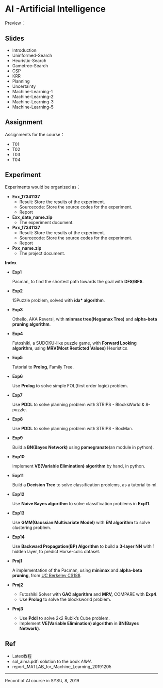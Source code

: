# AI -Artificial Intelligence

Preview：

## Slides

* Introduction
* Uninformed-Search
* Heuristic-Search
* Gametree-Search
* CSP
* KRR
* Planning
* Uncertainty
* Machine-Learning-1
* Machine-Learning-2
* Machine-Learning-3
* Machine-Learning-5

## Assignment

Assignments for the course：

* T01
* T02
* T03
* T04

## Experiment

Experiments would be organized as：

* **Exx_17341137**
  * Result: Store the results of the experiment.
  * Sourcecode: Store the source codes for the experiment.
  * Report
* **Exx_date_name.zip**
  * The experiment document.
* **Pxx_17341137**
  - Result: Store the results of the experiment.
  - Sourcecode: Store the source codes for the experiment.
  - Report
* **Pxx_name.zip**
  - The project document.

**Index**

- **Exp1**

  Pacman, to find the shortest path towards the goal with **DFS/BFS**.

- **Exp2**

  15Puzzle problem, solved with **ida\* algorithm**.
  
- **Exp3**

  Othello, AKA Reversi, with **minmax tree(Negamax Tree)** and **alpha-beta pruning algorithm**.
  
- **Exp4**

  Futoshiki, a SUDOKU-like puzzle game, with **Forward Looking algorithm**, using **MRV(Most Resticted Values)** Heuristics.
  
- **Exp5**

  Tutorial to **Prolog**, Family Tree.

- **Exp6**

  Use **Prolog** to solve simple FOL(first order logic) problem.

- **Exp7**

  Use **PDDL** to solve planning problem with STRIPS - BlocksWorld & 8-puzzle.

- **Exp8**

  Use **PDDL** to solve planning problem with STRIPS - BoxMan.

- **Exp9**

  Build a **BN(Bayes Network)** using **pomegranate**(an module in python).

- **Exp10**

  Implement **VE(Variable Elimination) algorithm** by hand, in python.

- **Exp11**

  Build a **Decision Tree** to solve classification problems, as a tutorial to ml.

- **Exp12**

  Use **Naive Bayes algorithm** to solve classification problems in **Exp11**.

- **Exp13**

  Use **GMM(Gaussian Multivariate Model)** with **EM algorithm** to solve clustering problem.

- **Exp14**

  Use **Backward Propagation(BP) Algorithm** to build a **3-layer NN** with 1 hidden layer, to predict Horse-colic dataset.

- **Proj1**

  A implementation of the Pacman, using **minimax** and **alpha-beta pruning**, from [UC Berkeley CS188](http://ai.berkeley.edu/multiagent.html#Q5).

- **Proj2**

  * Futoshiki Solver with **GAC algorithm** and **MRV,** COMPARE with **Exp4**.
  * Use **Prolog** to solve the blocksworld problem.

- **Proj3**

  - Use **Pddl** to solve 2x2 Rubik’s Cube problem.
  - Implement **VE(Variable Elimination) algorithm** in **BN(Bayes Network)**.

## Ref

* Latex教程
* sol_aima.pdf: solution to the book *AIMA*
* report_MATLAB_for_Machine_Learning_20191205

---

Record of AI course in SYSU, 8, 2019